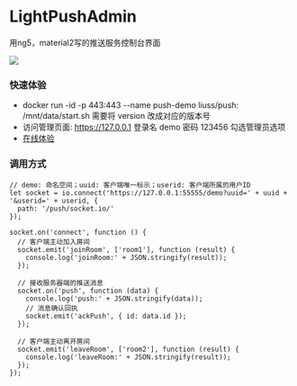 # LightPushAdmin

用ng5，material2写的推送服务控制台界面

<img src="https://raw.githubusercontent.com/liutian/light-push-admin/master/doc/manual-1.gif" />

### 快速体验
- docker run -id -p 443:443 --name push-demo liuss/push:<version> /mnt/data/start.sh 需要将 version 改成对应的版本号
- 访问管理页面: https://127.0.0.1 登录名 demo 密码 123456 勾选管理员选项
- [在线体验](https://39.104.57.212:55555/)

### 调用方式
```
// demo: 命名空间；uuid: 客户端唯一标示；userid: 客户端所属的用户ID
let socket = io.connect('https://127.0.0.1:55555/demo?uuid=' + uuid + '&userid=' + userid, {
  path: '/push/socket.io/'
});

socket.on('connect', function () {
  // 客户端主动加入房间
  socket.emit('joinRoom', ['room1'], function (result) {
    console.log('joinRoom:' + JSON.stringify(result));
  });
  
  // 接收服务器端的推送消息
  socket.on('push', function (data) {
    console.log('push:' + JSON.stringify(data));
    // 消息确认回执
    socket.emit('ackPush', { id: data.id });
  });
  
  // 客户端主动离开房间
  socket.emit('leaveRoom', ['room2'], function (result) {
    console.log('leaveRoom:' + JSON.stringify(result));
  });
});
```